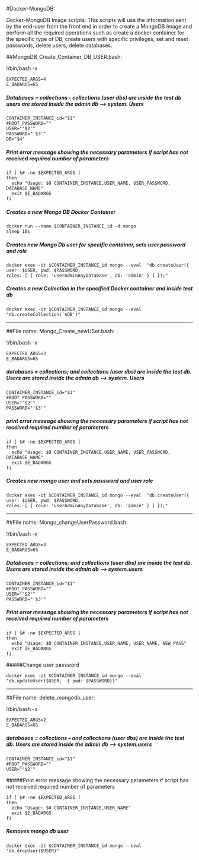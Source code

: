 #Docker-MongoDB:

Docker-MongoDB Image scripts: This scripts will use the information sent by the end-user from the front end in order
to create a MongoDB Image and perform all the required operations such as create a docker container for the specific type of DB, create users with specific privileges, set and reset passwords, delete users, delete databases.

##MongoDB_Create_Container_DB_USER.bash:

!/bin/bash -x
```
EXPECTED_ARGS=4
E_BADARGS=65
```

##### Databases = collections - collections (user dbs) are inside the test db users are stored inside the admin db --> system. Users

```
CONTAINER_INSTANCE_id="$1"
#ROOT_PASSWORD=""
USER="'$2'"
PASSWORD="'$3'"
DB="$4"
```

##### Print error message showing the necessary parameters if script has not received required number of parameters
```
if [ $# -ne $EXPECTED_ARGS ]
then
  echo "Usage: $0 CONTAINER_INSTANCE,USER_NAME, USER_PASSWORD, DATABASE_NAME"
  exit $E_BADARGS
fi
```

##### Creates a new Mongo DB Docker Container
```
docker run --name $CONTAINER_INSTANCE_id -d mongo
sleep 10s
```

##### Creates new Mongo Db user for specific container, sets user password and role
```
docker exec -it $CONTAINER_INSTANCE_id mongo --eval  "db.createUser({ user: $USER, pwd: $PASSWORD,
roles: [ { role: 'userAdminAnyDatabase', db: 'admin' } ] });"
```

##### Creates a new Collection in the specified Docker container and inside test db
```
docker exec -it $CONTAINER_INSTANCE_id mongo --eval "db.createCollection('$DB')"
```

----------------------------------------------------------------------------------------------------------------------------------------------------------------------------------------------------------------------------------------------------------------------------------------------------------------------------------------------

##File name: Mongo_Create_newUSer.bash:

!/bin/bash -x
```
EXPECTED_ARGS=3
E_BADARGS=65
```

##### databases = collections; and collections (user dbs) are inside the test db. Users are stored inside the admin db --> system. Users
```
CONTAINER_INSTANCE_id="$1"
#ROOT_PASSWORD=""
USER="'$2'"
PASSWORD="'$3'"
```

##### print error message showing the necessary parameters if script has not received required number of parameters
```
if [ $# -ne $EXPECTED_ARGS ]
then
  echo "Usage: $0 CONTAINER_INSTANCE,USER_NAME, USER_PASSWORD, DATABASE_NAME"
  exit $E_BADARGS
fi
```

##### Creates new mongo user and sets password and user role
```
docker exec -it $CONTAINER_INSTANCE_id mongo --eval  "db.createUser({ user: $USER, pwd: $PASSWORD,
roles: [ { role: 'userAdminAnyDatabase', db: 'admin' } ] });"
```

----------------------------------------------------------------------------------------------------------------------------------------------------------------------------------------------------------------------------------------------------------------------------------------------------------------------------------------------

##File name: Mongo_changeUserPassword.bash:

!/bin/bash -x
```
EXPECTED_ARGS=3
E_BADARGS=65
```

##### Databases = collections; and collections (user dbs) are inside the test db. Users are stored inside the admin db --> system.users
```
CONTAINER_INSTANCE_id="$1"
#ROOT_PASSWORD=""
USER="'$2'"
PASSWORD="'$3'"
```

##### Print error message showing the necessary parameters if script has not received required number of parameters
```
if [ $# -ne $EXPECTED_ARGS ]
then
  echo "Usage: $0 CONTAINER_INSTANCE,USER_NAME, USER_NAME, NEW_PASS"
  exit $E_BADARGS
fi
```

#####Change user password
```
docker exec -it $CONTAINER_INSTANCE_id mongo --eval "db.updateUser($USER,  { pwd: $PASSWORD})"
```

----------------------------------------------------------------------------------------------------------------------------------------------------------------------------------------------------------------------------------------------------------------------------------------------------------------------------------------------

##File name: delete_mongodb_user:

!/bin/bash -x
```
EXPECTED_ARGS=2
E_BADARGS=65
```

##### databases = collections – and collections (user dbs) are inside the test db. Users are stored inside the admin db --> system.users
```
CONTAINER_INSTANCE_id="$1"
#ROOT_PASSWORD=""
USER="'$2'"
```

#####Print error message showing the necessary parameters if script has not received required number of parameters
```
if [ $# -ne $EXPECTED_ARGS ]
then
  echo "Usage: $0 CONTAINER_INSTANCE,USER_NAME"
  exit $E_BADARGS
fi
```

##### Removes mongo db user
```
docker exec -it $CONTAINER_INSTANCE_id mongo --eval "db.dropUser($USER)"
```
